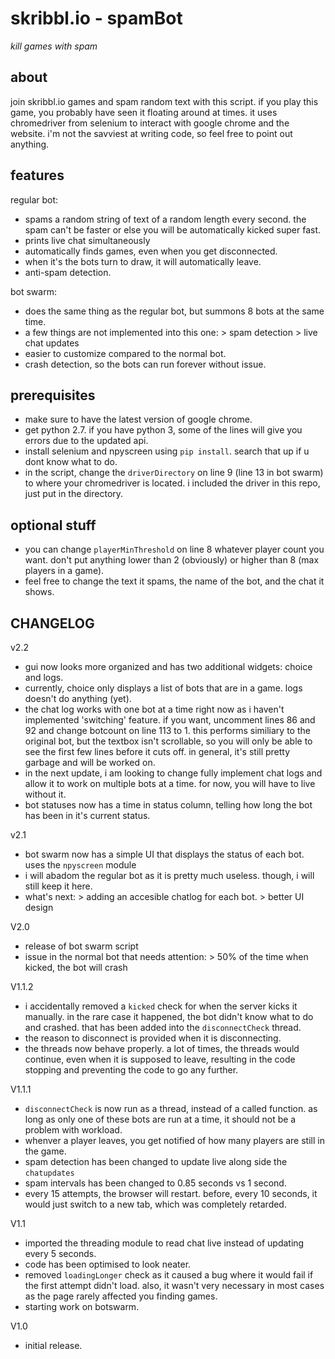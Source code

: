 # skribbl.io - spamBot
*kill games with spam*

## about
join skribbl.io games and spam random text with this script. if you play this game, you probably have seen it floating around at times. it uses chromedriver from selenium to interact with google chrome and the website. i'm not the savviest at writing code, so feel free to point out anything.

## features
regular bot:
- spams a random string of text of a random length every second. the spam can't be faster or else you will be automatically kicked super fast.
- prints live chat simultaneously
- automatically finds games, even when you get disconnected.
- when it's the bots turn to draw, it will automatically leave.
- anti-spam detection.

bot swarm:
- does the same thing as the regular bot, but summons 8 bots at the same time.
- a few things are not implemented into this one:
      > spam detection
      > live chat updates
- easier to customize compared to the normal bot.
- crash detection, so the bots can run forever without issue.

## prerequisites 
- make sure to have the latest version of google chrome.
- get python 2.7. if you have python 3, some of the lines will give you errors due to the updated api.
- install selenium and npyscreen using `pip install`. search that up if u dont know what to do.
- in the script, change the `driverDirectory` on line 9 (line 13 in bot swarm) to where your chromedriver is located. i included the driver in this repo, just put in the directory.

## optional stuff
- you can change `playerMinThreshold` on line 8 whatever player count you want. don't put anything lower than 2 (obviously) or higher than 8 (max players in a game).
- feel free to change the text it spams, the name of the bot, and the chat it shows.

## CHANGELOG
v2.2
- gui now looks more organized and has two additional widgets: choice and logs.
- currently, choice only displays a list of bots that are in a game. logs doesn't do anything (yet).
- the chat log works with one bot at a time right now as i haven't implemented 'switching' feature. if you want, uncomment lines 86 and 92 and change botcount on line 113 to 1. this performs similiary to the original bot, but the textbox isn't scrollable, so you will only be able to see the first few lines before it cuts off. in general, it's still pretty garbage and will be worked on.
- in the next update, i am looking to change fully implement chat logs and allow it to work on multiple bots at a time. for now, you will have to live without it.
- bot statuses now has a time in status column, telling how long the bot has been in it's current status.

v2.1
- bot swarm now has a simple UI that displays the status of each bot. uses the `npyscreen` module
- i will abadom the regular bot as it is pretty much useless. though, i will still keep it here.
- what's next:
      > adding an accesible chatlog for each bot.
      > better UI design
      
V2.0
- release of bot swarm script
- issue in the normal bot that needs attention:
      > 50% of the time when kicked, the bot will crash
      
V1.1.2
- i accidentally removed a `kicked` check for when the server kicks it manually. in the rare case it happened, the bot didn't know what to do and crashed. that has been added into the `disconnectCheck` thread.
- the reason to disconnect is provided when it is disconnecting.
- the threads now behave properly. a lot of times, the threads would continue, even when it is supposed to leave, resulting in the code stopping and preventing the code to go any further.

V1.1.1
- `disconnectCheck` is now run as a thread, instead of a called function. as long as only one of these bots are run at a time, it should not be a problem with workload.
- whenver a player leaves, you get notified of how many players are still in the game.
- spam detection has been changed to update live along side the `chatupdates`
- spam intervals has been changed to 0.85 seconds vs 1 second.
- every 15 attempts, the browser will restart. before, every 10 seconds, it would just switch to a new tab, which was completely retarded.

V1.1
- imported the threading module to read chat live instead of updating every 5 seconds.
- code has been optimised to look neater.
- removed `loadingLonger` check as it caused a bug where it would fail if the first attempt didn't load. also, it wasn't very necessary in most cases as the page rarely affected you finding games.
- starting work on botswarm.

V1.0
- initial release.


